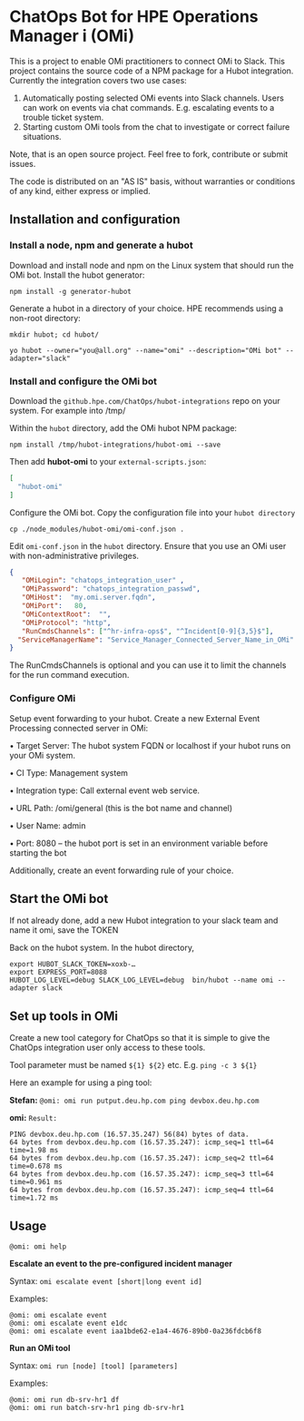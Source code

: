 # ChatOps Bot for HPE Operations Manager i (OMi)

This is a project to enable OMi practitioners to connect OMi to Slack. This project contains the source code of a NPM package for a Hubot integration.
Currently the integration covers two use cases:

1.	Automatically posting selected OMi events into Slack channels. Users can work on events via chat commands. E.g. escalating events to a trouble ticket system.
2.	Starting custom OMi tools from the chat to investigate or correct failure situations.

Note, that is an open source project. Feel free to fork, contribute or submit issues.

The code is distributed on an "AS IS" basis, without warranties or conditions of any kind, either express or implied.

## Installation and configuration

### Install a node, npm and generate a hubot 

Download and install node and npm on the Linux system that should run the OMi bot. Install the hubot generator:

`npm install -g generator-hubot`

Generate a hubot in a directory of your choice. HPE recommends using a non-root directory:

`mkdir hubot; cd hubot/`

`yo hubot --owner="you@all.org" --name="omi" --description="OMi bot" --adapter="slack"`

### Install and configure the OMi bot

Download the `github.hpe.com/ChatOps/hubot-integrations` repo on your system. For example into /tmp/

Within the `hubot` directory, add the OMi hubot NPM package:

`npm install /tmp/hubot-integrations/hubot-omi --save`

Then add **hubot-omi** to your `external-scripts.json`:

```json
[
  "hubot-omi"
]
```

Configure the OMi bot. Copy the configuration file into your `hubot directory`

`cp ./node_modules/hubot-omi/omi-conf.json .`

Edit `omi-conf.json` in the `hubot` directory. Ensure that you use an OMi user with non-administrative privileges.

```json
{
   "OMiLogin": "chatops_integration_user" ,
   "OMiPassword": "chatops_integration_passwd",
   "OMiHost":  "my.omi.server.fqdn",
   "OMiPort":   80,
   "OMiContextRoot":  "",
   "OMiProtocol": "http",
   "RunCmdsChannels": ["^hr-infra-ops$", "^Incident[0-9]{3,5}$"],
  "ServiceManagerName": "Service_Manager_Connected_Server_Name_in_OMi"
}
```
The RunCmdsChannels is optional and you can use it to limit the channels for the run command execution.

### Configure OMi 

Setup event forwarding to your hubot. Create a new External Event Processing connected server in OMi:

•	Target Server: The hubot system FQDN or localhost if your hubot runs on your OMi system.

•	CI Type: Management system

•	Integration type: Call external event web service. 

•	URL Path: /omi/general (this is the bot name and channel)

•	User Name: admin 

•	Port: 8080 – the hubot port is set in an environment variable before starting the bot

Additionally, create an event forwarding rule of your choice.


## Start the OMi bot

If not already done, add a new Hubot integration to your slack team and name it omi, save the TOKEN 

Back on the hubot system. In the hubot directory,

```
export HUBOT_SLACK_TOKEN=xoxb-…
export EXPRESS_PORT=8088
HUBOT_LOG_LEVEL=debug SLACK_LOG_LEVEL=debug  bin/hubot --name omi --adapter slack
```

## Set up tools in OMi 

Create a new tool category for ChatOps so that it is simple to give the ChatOps integration user only access to these tools.

Tool parameter must be named `${1} ${2}` etc. E.g. `ping -c 3 ${1}` 

Here an example for using a ping tool:


**Stefan:** `@omi: omi run putput.deu.hp.com ping devbox.deu.hp.com`

**omi:** `Result:`
```
PING devbox.deu.hp.com (16.57.35.247) 56(84) bytes of data.
64 bytes from devbox.deu.hp.com (16.57.35.247): icmp_seq=1 ttl=64 time=1.98 ms
64 bytes from devbox.deu.hp.com (16.57.35.247): icmp_seq=2 ttl=64 time=0.678 ms
64 bytes from devbox.deu.hp.com (16.57.35.247): icmp_seq=3 ttl=64 time=0.961 ms
64 bytes from devbox.deu.hp.com (16.57.35.247): icmp_seq=4 ttl=64 time=1.72 ms
```

## Usage

`@omi: omi help`

**Escalate an event to the pre-configured incident manager**

Syntax: `omi escalate event [short|long event id]`

Examples:
```
@omi: omi escalate event
@omi: omi escalate event e1dc
@omi: omi escalate event iaa1bde62-e1a4-4676-89b0-0a236fdcb6f8
```

**Run an OMi tool**

Syntax: `omi run [node] [tool] [parameters]`

Examples:
```
@omi: omi run db-srv-hr1 df 
@omi: omi run batch-srv-hr1 ping db-srv-hr1
```

